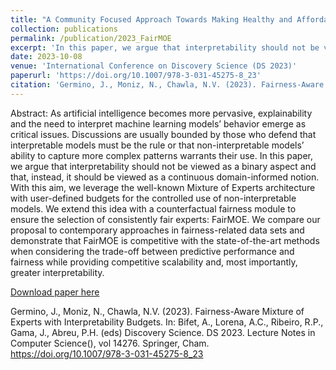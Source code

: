 ```yaml
---
title: "A Community Focused Approach Towards Making Healthy and Affordable Daily Diet Recommendations"
collection: publications
permalink: /publication/2023_FairMOE
excerpt: 'In this paper, we argue that interpretability should not be viewed as a binary aspect and that, instead, it should be viewed as a continuous domain-informed notion. With this aim, we leverage the well-known Mixture of Experts architecture with user-defined budgets for the controlled use of non-interpretable models. We extend this idea with a counterfactual fairness module to ensure the selection of consistently fair experts: FairMOE.'
date: 2023-10-08
venue: 'International Conference on Discovery Science (DS 2023)'
paperurl: 'https://doi.org/10.1007/978-3-031-45275-8_23'
citation: 'Germino, J., Moniz, N., Chawla, N.V. (2023). Fairness-Aware Mixture of Experts with Interpretability Budgets. In: Bifet, A., Lorena, A.C., Ribeiro, R.P., Gama, J., Abreu, P.H. (eds) Discovery Science. DS 2023. Lecture Notes in Computer Science(), vol 14276. Springer, Cham. https://doi.org/10.1007/978-3-031-45275-8_23'
---
```

Abstract: As artificial intelligence becomes more pervasive, explainability and the need to interpret machine learning models’ behavior emerge as critical issues. Discussions are usually bounded by those who defend that interpretable models must be the rule or that non-interpretable models’ ability to capture more complex patterns warrants their use. In this paper, we argue that interpretability should not be viewed as a binary aspect and that, instead, it should be viewed as a continuous domain-informed notion. With this aim, we leverage the well-known Mixture of Experts architecture with user-defined budgets for the controlled use of non-interpretable models. We extend this idea with a counterfactual fairness module to ensure the selection of consistently fair experts: FairMOE. We compare our proposal to contemporary approaches in fairness-related data sets and demonstrate that FairMOE is competitive with the state-of-the-art methods when considering the trade-off between predictive performance and fairness while providing competitive scalability and, most importantly, greater interpretability.

[Download paper here](https://doi.org/10.1007/978-3-031-45275-8_23)

Germino, J., Moniz, N., Chawla, N.V. (2023). Fairness-Aware Mixture of Experts with Interpretability Budgets. In: Bifet, A., Lorena, A.C., Ribeiro, R.P., Gama, J., Abreu, P.H. (eds) Discovery Science. DS 2023. Lecture Notes in Computer Science(), vol 14276. Springer, Cham. https://doi.org/10.1007/978-3-031-45275-8_23
